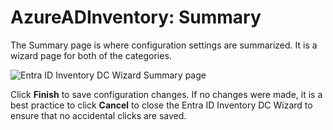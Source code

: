 # AzureADInventory: Summary

The Summary page is where configuration settings are summarized. It is a wizard page for both of the
categories.

![Entra ID Inventory DC Wizard Summary page](/img/versioned_docs/accessanalyzer_11.6/accessanalyzer/admin/datacollector/adinventory/summary.webp)

Click **Finish** to save configuration changes. If no changes were made, it is a best practice to
click **Cancel** to close the Entra ID Inventory DC Wizard to ensure that no accidental clicks are
saved.
